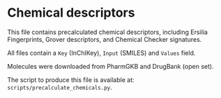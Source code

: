 # Chemical descriptors

This file contains precalculated chemical descriptors, including Ersilia Fingerprints, Grover descriptors, and Chemical Checker signatures.

All files contain a `Key` (InChIKey), `Input` (SMILES) and `Values` field.

Molecules were downloaded from PharmGKB and DrugBank (open set).

The script to produce this file is available at: `scripts/precalculate_chemicals.py`.